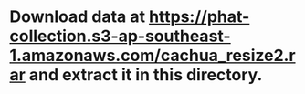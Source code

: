 # Download data at https://phat-collection.s3-ap-southeast-1.amazonaws.com/cachua_resize2.rar and extract it in this directory.
